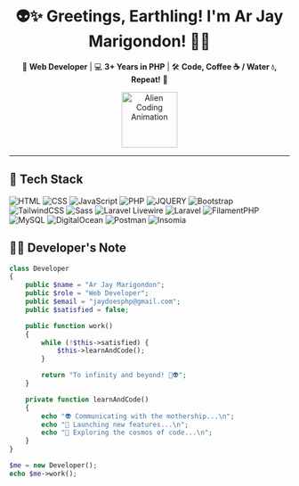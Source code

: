<h1 align="center">👽✨ Greetings, Earthling! I'm Ar Jay Marigondon! 🚀✨</h1> 
<p align="center"> 🎯 <strong>Web Developer</strong> | 💻 <strong>3+ Years in PHP</strong> | 🛠️ <strong>Code, Coffee ☕ / Water 💧, Repeat!</strong> 🌌 </p><div align="center"> 
<img src="https://media.giphy.com/media/3o7aD2d7hy9ktXNDP2/giphy.gif" alt="Alien Coding Animation" width="100" /> </div>

---

## 🚀 Tech Stack  

![HTML](https://img.shields.io/badge/HTML5-E34F26?style=for-the-badge&logo=html5&logoColor=white) ![CSS](https://img.shields.io/badge/CSS3-1572B6?style=for-the-badge&logo=css3&logoColor=white) ![JavaScript](https://img.shields.io/badge/JavaScript-F7DF1E?style=for-the-badge&logo=javascript&logoColor=black) ![PHP](https://img.shields.io/badge/PHP-777BB4?style=for-the-badge&logo=php&logoColor=white) ![JQUERY](https://img.shields.io/badge/jquery-0769ad?style=for-the-badge&logo=jquery&logoColor=white) ![Bootstrap](https://img.shields.io/badge/Bootstrap-712cf9?style=for-the-badge&logo=bootstrap&logoColor=white) ![TailwindCSS](https://img.shields.io/badge/Tailwind%20CSS-00bcff?style=for-the-badge&logo=tailwindcss&logoColor=white) ![Sass](https://img.shields.io/badge/SASS-cf649a?style=for-the-badge&logo=SASS&logoColor=white) ![Laravel Livewire](https://img.shields.io/badge/Livewire-fb70a9?style=for-the-badge&logo=livewire&logoColor=white) ![Laravel](https://img.shields.io/badge/Laravel-FF2D20?style=for-the-badge&logo=laravel&logoColor=white) ![FilamentPHP](https://img.shields.io/badge/filamentphp-fdae4b?style=for-the-badge&logo=filament&logoColor=white) ![MySQL](https://img.shields.io/badge/MySQL-4479A1?style=for-the-badge&logo=mysql&logoColor=white) ![DigitalOcean](https://img.shields.io/badge/Digital%20Ocean-0080FF?style=for-the-badge&logo=digitalocean&logoColor=white) ![Postman](https://img.shields.io/badge/postman-E34F26?style=for-the-badge&logo=postman&logoColor=white) ![Insomia](https://img.shields.io/badge/insomnia-6400d7?style=for-the-badge&logo=insomnia&logoColor=white)

## 🧑‍💻 Developer's Note  

```php
class Developer  
{  
    public $name = "Ar Jay Marigondon";  
    public $role = "Web Developer";  
    public $email = "jaydoesphp@gmail.com";  
    public $satisfied = false;  

    public function work()  
    {  
        while (!$this->satisfied) {  
            $this->learnAndCode();  
        }  

        return "To infinity and beyond! 🚀👽";  
    }  

    private function learnAndCode()  
    {  
        echo "👽 Communicating with the mothership...\n";  
        echo "🚀 Launching new features...\n";  
        echo "🌌 Exploring the cosmos of code...\n";  
    }  
}  

$me = new Developer();  
echo $me->work();  
